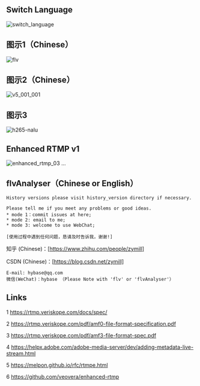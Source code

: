 ## Switch Language
![switch_language](https://github.com/zymill/flvAnalyser/assets/18504455/fc204a6a-844f-4b57-98bc-0a69be93eddc)

## 图示1（Chinese）
![flv](https://user-images.githubusercontent.com/18504455/232966564-3918273e-bca2-4d7a-92c3-f6152ea58298.png)

## 图示2（Chinese）
![v5_001_001](https://user-images.githubusercontent.com/18504455/232966668-1f609e64-6a32-4738-a2df-0e32b13003fc.png)

## 图示3
![h265-nalu](https://user-images.githubusercontent.com/18504455/232966785-9b594660-8ae9-42c0-bfb4-8205badc60f8.png)

## Enhanced RTMP v1
![enhanced_rtmp_03](https://github.com/zymill/flvAnalyser/assets/18504455/d6ae4388-ad00-4f00-be7e-4575cd742501)
...

## flvAnalyser（Chinese or English）

    History versions please visit history_version directory if necessary.

    Please tell me if you meet any problems or good ideas.
    * mode 1：commit issues at here; 
    * mode 2: email to me;
    * mode 3: welcome to use WebChat;

    [使用过程中遇到任何问题，恳请及时告诉我，谢谢!]

知乎 (Chinese)：[https://www.zhihu.com/people/zymill]

CSDN (Chinese)：[https://blog.csdn.net/zymill]

    E-mail: hybase@qq.com
    微信(WeChat)：hybase （Please Note with 'flv' or 'flvAnalyser'）
    
## Links

1 https://rtmp.veriskope.com/docs/spec/

2 https://rtmp.veriskope.com/pdf/amf0-file-format-specification.pdf

3 https://rtmp.veriskope.com/pdf/amf3-file-format-spec.pdf

4 https://helpx.adobe.com/adobe-media-server/dev/adding-metadata-live-stream.html

5 https://melpon.github.io/rfc/rtmpe.html

6 https://github.com/veovera/enhanced-rtmp
